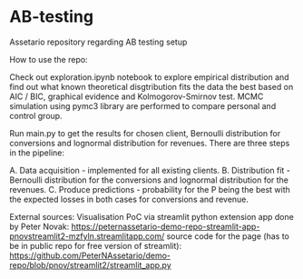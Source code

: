 # AB-testing
Assetario repository regarding AB testing setup

How to use the repo:

Check out exploration.ipynb notebook to explore empirical distribution and find out what known theoretical disgtribution fits the data the best based on AIC / BIC, graphical evidence and Kolmogorov-Smirnov test.
MCMC simulation using pymc3 library are performed to compare personal and control group.

Run main.py to get the results for chosen client, Bernoulli distribution for conversions and lognormal distribution for revenues. There are three steps in the pipeline:

A. Data acquisition - implemented for all existing clients.
B. Distribution fit - Bernoulli distribution for the conversions and lognormal distribution for the revenues.
C. Produce predictions - probability for the P being the best with the expected losses in both cases for conversions and revenue.

External sources:
Visualisation PoC via streamlit python extension app done by Peter Novak:
https://peternassetario-demo-repo-streamlit-app-pnovstreamlit2-mzfyln.streamlitapp.com/ 
source code for the page (has to be in public repo for free version of streamlit):
https://github.com/PeterNAssetario/demo-repo/blob/pnov/streamlit2/streamlit_app.py
